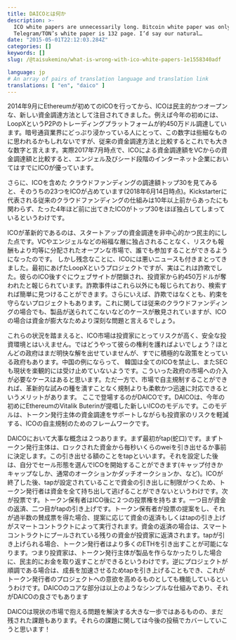 ```yaml
---
title: DAICOとは何か
description: >-
  ICO white papers are unnecessarily long. Bitcoin white paper was only 9 pages.
  Telegram/TON’s white paper is 132 page. I’d say our natural…
date: "2015-05-01T22:12:03.284Z"
categories: []
keywords: []
slug: /@taisukemino/what-is-wrong-with-ico-white-papers-1e1558340adf

language: jp
# An array of pairs of translation language and translation link
translations: [ "en", "daico" ]
---
```


2014年9月にEthereumが初めてのICOを行ってから、ICOは民主的かつオープンな、新しい資金調達方法として注目されてきました。例えば今年の初めには、LoopXというP2Pのトレーディングプラットフォームが約450万ドル調達しています。暗号通貨業界にどっぷり浸かっている人にとって、この数字は些細なものに思われるかもしれないですが、従来の資金調達方法と比較するとこれでも大きな数字と言えます。実際2017年7月時点で、ICOによる資金調達額をVCからの資金調達額と比較すると、エンジェル及びシード段階のインターネット企業においてはすでにICOが優っています。

さらに、ICOを含めた クラウドファンディングの調達額トップ30を見てみると、そのうちの23つをICOが占めています(2018年6月14日時点)。Kickstarterに代表される従来のクラウドファンディングの仕組みは10年以上前からあったにも関わらず、たった4年ほど前に出てきたICOがトップ30をほぼ独占してしまっているというわけです。

ICOが革新的であるのは、スタートアップの資金調達を非中心的かつ民主的にした点です。VCやエンジェルなどの裕福な層に独占されることなく、リスクも報酬もより均等に分配されたオープンな市場で、誰でも参加することができるようになったのです。
しかし残念なことに、ICOには悪いニュースも付きまとってきました。最初にあげたLoopXというプロジェクトですが、実はこれは詐欺でした。彼らのICO後すぐにウェブサイトが閉鎖され、投資家から約450万ドルが奪われたと報じられています。詐欺事件はこれら以外にも報じられており、検索すれば簡単に見つけることができます。さらにいえば、詐欺ではなくとも、約束を守らないプロジェクトもあります。これに関しては従来のクラウドファンディングの場合でも、製品が送られてこないなどのケースが散見されていますが、ICOの場合は資金が膨大なためより深刻な問題と言えるでしょう。

これらの状況を踏まえると、ICO市場は投資家にとってリスクが高く、安全な投資環境とはいえません。ではどうやって彼らの権利を護ればよいでしょう？ほとんどの政府はまだ明快な解を出せていませんが、すでに積極的な政策をとっている政府もあります。中国の例にならって、 韓国は全てのICOを禁止し、またSECも現状を楽観的には受け止めていないようです。こういった政府の市場への介入が必要なケースはあると思います。ただ一方で、市場で自主規制することができれば、革新的な試みの種を潰すことなく規制よりも柔軟かつ迅速に対応できるというメリットがあります。
ここで登場するのがDAICOです。DAICOは、今年の初めにEthereumのVitalik Buterinが提唱した新しいICOのモデルです。このモデルは、トークン発行主体の資金調達をサポートしながらも投資家のリスクを軽減する、ICOの自主規制のためのフレームワークです。

DAICOにおいて大事な概念は２つあります。まず最初がtap(蛇口)です。まずトークン発行主体は、ロックされた資金から毎秒いくらのweiを引き出せるか事前に決定します。この引き出せる額のことをtapといいます。それを設定した後は、自分でセール形態を選んでICOを開始することができます(キャップ付きかキャップなしか、通常のオークションかダッチオークションか、など)。ICOが終了した後、tapが設定されていることで資金の引き出しに制限がつくため、トークン発行者は資金を全て持ち出して逃げることができないというわけです。次が投票です。トークン保有者はICO後に２つの投票権を持ちます。一つ目が資金の返済、二つ目がtapの引き上げです。トークン保有者が投票の提案をし、それが過半数の賛成票を得た場合、提案に応じて資金の返済もしくはtapの引き上げがスマートコントラクトによって実行されます。資金の返済の場合は、スマートコントラクトにプールされている残りの資金が投資家に返済されます。tapが引き上げられる場合、トークン発行者はより多くのETHを引き出すことが可能になります。つまり投資家は、トークン発行主体が製品を作らなかったりした場合に、民主的にお金を取り返すことができるというわけです。逆にプロジェクトが順調である場合は、成長を加速させるためtapを引き上げることもでき、これがトークン発行者のプロジェクトへの意欲を高めるものとしても機能しているというわけです。DAICOのコアな部分は以上のようなシンプルな仕組みであり、それがDAICOの良さでもあります

DAICOは現状の市場で抱える問題を解決する大きな一歩ではあるものの、まだ残された課題もあります。それらの課題に関しては今後の投稿でカバーしていこうと思います！

